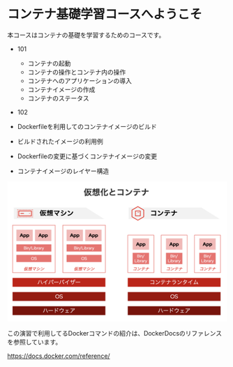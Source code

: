 # コンテナ基礎学習コースへようこそ

本コースはコンテナの基礎を学習するためのコースです。

- 101
  - コンテナの起動
  - コンテナの操作とコンテナ内の操作
  - コンテナへのアプリケーションの導入
  - コンテナイメージの作成
  - コンテナのステータス
  

- 102
 - Dockerfileを利用してのコンテナイメージのビルド
 - ビルドされたイメージの利用例
 - Dockerfileの変更に基づくコンテナイメージの変更
 - コンテナイメージのレイヤー構造
 
  ![Test Image 1](https://raw.githubusercontent.com/mayumi00/katacoda-scenarios/main/container101/images/image00.png)
  
この演習で利用してるDockerコマンドの紹介は、DockerDocsのリファレンスを参照しています。

https://docs.docker.com/reference/